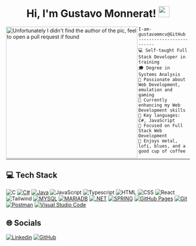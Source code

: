 <h1 align="center">
Hi, I'm Gustavo Monnerat!
  <img src="https://media.giphy.com/media/hvRJCLFzcasrR4ia7z/giphy.gif" width="30"></h1>

<img align="left" src="https://i.redd.it/iidrmrfz1vl21.jpg" alt="Unfortunately I didn't find the author of the pic, feel to open a pull request if found" width="360" />

```
I-am-gustavommcv@GitHub
-------------------------
💻 Self-taught Full Stack Developer in training
🎓 Degree in Systems Analysis
📝 Passionate about Web Development, emulation and gaming
🌱 Currently enhancing my Web Development skills
🌟 Key languages: C#, JavaScript
🚩 Focused on Full Stack Web Development
🎵 Enjoys metal, lofi, blues, and a good cup of coffee

```
<hr>

## 💻 Tech Stack
<p>
    <img style="border-radius: 2px" alt="C" src="https://img.shields.io/badge/C-00599C?style=for-the-badge&logo=c&logoColor=white" />
    <a href="https://dotnet.microsoft.com/"><img style="border-radius: 2px" alt="C#" src="https://img.shields.io/badge/C%23-239120?style=for-the-badge&logo=c-sharp&logoColor=white"></a>
    <a href="https://www.oracle.com/br/java/technologies/downloads/"><img style="border-radius: 2px" alt="Java" src="https://img.shields.io/badge/java-%23ED8B00.svg?style=for-the-badge&logo=openjdk&logoColor=white" /></a>
    <img style="border-radius: 2px" alt="JavaScript" src="https://img.shields.io/badge/JavaScript-F7DF1E?style=for-the-badge&logo=javascript&logoColor=black" />
    <img style="border-radius: 2px" alt="Typescript" src="https://img.shields.io/badge/TypeScript-007ACC?style=for-the-badge&logo=typescript&logoColor=white" />
    <img style="border-radius: 2px" alt="HTML" src="https://img.shields.io/badge/HTML5-E34F26?style=for-the-badge&logo=html5&logoColor=white" />
    <img style="border-radius: 2px" alt="CSS" src="https://img.shields.io/badge/CSS3-1572B6?style=for-the-badge&logo=css3&logoColor=white" />
    <img style="border-radius: 2px" alt="React" src="https://img.shields.io/badge/React-20232A?style=for-the-badge&logo=react&logoColor=61DAFB" />
    <img style="border-radius: 2px" alt="Tailwind" src="https://img.shields.io/badge/tailwindcss-%2338B2AC.svg?style=for-the-badge&logo=tailwind-css&logoColor=white" />
    <a href="https://www.mysql.com/"><img style="border-radius: 2px" alt="MYSQL" src="https://img.shields.io/badge/MySQL-00000F?style=for-the-badge&logo=mysql&logoColor=white" /></a>
    <a href="https://mariadb.org/"><img style="border-radius: 2px" alt="MARIADB" src="https://img.shields.io/badge/MariaDB-003545?style=for-the-badge&logo=mariadb&logoColor=white" /></a>
    <a href="https://dotnet.microsoft.com/"><img style="border-radius: 2px" alt=".NET" src="https://img.shields.io/badge/.NET-5C2D91?style=for-the-badge&logo=.net&logoColor=white"></a>
    <a href="https://spring.io/"><img style="border-radius: 2px" alt="SPRING" src="https://img.shields.io/badge/spring-%236DB33F.svg?style=for-the-badge&logo=spring&logoColor=white"></a>
    <a href="https://pages.github.com/"><img style="border-radius: 2px" alt="GitHub Pages" src="https://img.shields.io/badge/GitHub-100000?style=for-the-badge&logo=github&logoColor=white)]"></a>
    <a href="https://git-scm.com/"><img style="border-radius: 2px" alt="Git" src="https://img.shields.io/badge/GIT-E44C30?style=for-the-badge&logo=git&logoColor=white"></a>
    <a href="https://www.postman.com/"><img style="border-radius: 2px" alt="Postman" src="https://img.shields.io/badge/Postman-FF6C37.svg?style=for-the-badge&logo=Postman&logoColor=white"></a>
    <a href="https://code.visualstudio.com/"><img style="border-radius: 2px" alt="Visual Studio Code" src="https://img.shields.io/badge/Vscode-007ACC?style=for-the-badge&logo=visual-studio-code&logoColor=white"></a>
</p>

## 🌐 Socials


<p>
    <a href="https://linkedin.com/in/gustavo-monnerat-da-costa-veronese-277144235"><img style="border-radius: 2px" alt="Linkedin" src="https://img.shields.io/badge/LinkedIn-0077B5?style=for-the-badge&logo=linkedin&logoColor=white)"></a>
    <a href="https://github.com/gustavommcv"><img style="border-radius: 2px" alt="GitHub" src="https://img.shields.io/badge/GitHub-100000?style=for-the-badge&logo=github&logoColor=white)]"></a>
</p>
